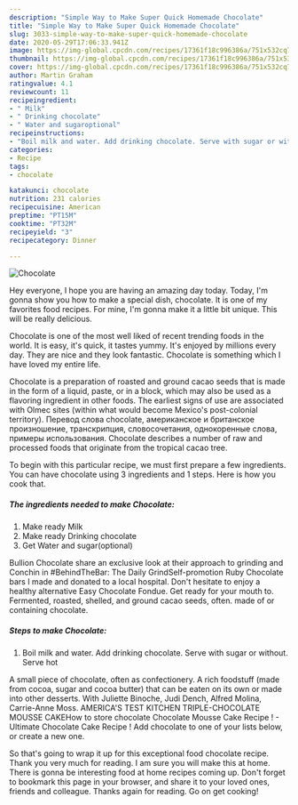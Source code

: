 ```yaml
---
description: "Simple Way to Make Super Quick Homemade Chocolate"
title: "Simple Way to Make Super Quick Homemade Chocolate"
slug: 3033-simple-way-to-make-super-quick-homemade-chocolate
date: 2020-05-29T17:06:33.941Z
image: https://img-global.cpcdn.com/recipes/17361f18c996386a/751x532cq70/chocolate-recipe-main-photo.jpg
thumbnail: https://img-global.cpcdn.com/recipes/17361f18c996386a/751x532cq70/chocolate-recipe-main-photo.jpg
cover: https://img-global.cpcdn.com/recipes/17361f18c996386a/751x532cq70/chocolate-recipe-main-photo.jpg
author: Martin Graham
ratingvalue: 4.1
reviewcount: 11
recipeingredient:
- " Milk"
- " Drinking chocolate"
- " Water and sugaroptional"
recipeinstructions:
- "Boil milk and water. Add drinking chocolate. Serve with sugar or without. Serve hot"
categories:
- Recipe
tags:
- chocolate

katakunci: chocolate 
nutrition: 231 calories
recipecuisine: American
preptime: "PT15M"
cooktime: "PT32M"
recipeyield: "3"
recipecategory: Dinner

---
```



![Chocolate](https://img-global.cpcdn.com/recipes/17361f18c996386a/751x532cq70/chocolate-recipe-main-photo.jpg)

Hey everyone, I hope you are having an amazing day today. Today, I'm gonna show you how to make a special dish, chocolate. It is one of my favorites food recipes. For mine, I'm gonna make it a little bit unique. This will be really delicious.

Chocolate is one of the most well liked of recent trending foods in the world. It is easy, it's quick, it tastes yummy. It's enjoyed by millions every day. They are nice and they look fantastic. Chocolate is something which I have loved my entire life.

Chocolate is a preparation of roasted and ground cacao seeds that is made in the form of a liquid, paste, or in a block, which may also be used as a flavoring ingredient in other foods. The earliest signs of use are associated with Olmec sites (within what would become Mexico&#39;s post-colonial territory). Перевод слова chocolate, американское и британское произношение, транскрипция, словосочетания, однокоренные слова, примеры использования. Chocolate describes a number of raw and processed foods that originate from the tropical cacao tree.


To begin with this particular recipe, we must first prepare a few ingredients. You can have chocolate using 3 ingredients and 1 steps. Here is how you cook that.

<!--inarticleads1-->

##### The ingredients needed to make Chocolate:

1. Make ready  Milk
1. Make ready  Drinking chocolate
1. Get  Water and sugar(optional)


Bullion Chocolate share an exclusive look at their approach to grinding and Conchin in #BehindTheBar: The Daily GrindSelf-promotion Ruby Chocolate bars I made and donated to a local hospital. Don&#39;t hesitate to enjoy a healthy alternative Easy Chocolate Fondue. Get ready for your mouth to. Fermented, roasted, shelled, and ground cacao seeds, often. made of or containing chocolate. 

<!--inarticleads2-->

##### Steps to make Chocolate:

1. Boil milk and water. Add drinking chocolate. Serve with sugar or without. Serve hot


A small piece of chocolate, often as confectionery. A rich foodstuff (made from cocoa, sugar and cocoa butter) that can be eaten on its own or made into other desserts. With Juliette Binoche, Judi Dench, Alfred Molina, Carrie-Anne Moss. AMERICA&#39;S TEST KITCHEN TRIPLE-CHOCOLATE MOUSSE CAKEHow to store chocolate Chocolate Mousse Cake Recipe ! - Ultimate Chocolate Cake Recipe ! Add chocolate to one of your lists below, or create a new one. 

So that's going to wrap it up for this exceptional food chocolate recipe. Thank you very much for reading. I am sure you will make this at home. There is gonna be interesting food at home recipes coming up. Don't forget to bookmark this page in your browser, and share it to your loved ones, friends and colleague. Thanks again for reading. Go on get cooking!
